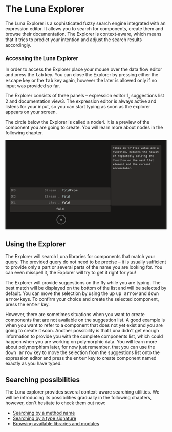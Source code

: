 # The Luna Explorer

The Luna Explorer is a sophisticated fuzzy search engine integrated with an expression editor. It allows you to search for components, create them and browse their documentation. The Explorer is context-aware, which means that it tries to predict your intention and adjust the search results accordingly. 

### Accessing the Luna Explorer

In order to access the Explorer place your mouse over the data flow editor and press the <kbd>tab</kbd> key. You can close the Explorer by pressing either the <kbd>escape</kbd> key or the <kbd>tab</kbd> key again, however the later is allowed only if no input was provided so far. 

The Explorer consists of three panels – expression editor <span class="uiref">1</span>, suggestions list <span class="uiref">2</span> and documentation view<span class="uiref">3</span>. The expression editor is always active and listens for your input, so you can start typing as soon as the explorer appears on your screen.

The circle below the Explorer is called a node<span class="uiref">4</span>. It is a preview of the component you are going to create. You will learn more about nodes in the following chapter.


![](/assets/explorer.png)


## Using the Explorer
The Explorer will search Luna libraries for components that match your query. The provided query do not need to be precise – it is usually sufficient to provide only a part or several parts of the name you are looking for. You can even misspell it, the Explorer will try to get it right for you! 

The Explorer will provide suggestions on the fly while you are typing. The best match will be displayed on the bottom of the list and will be selected by default. You can move the selection by using the up <kbd>up arrow</kbd> and <kbd>down arrow</kbd> keys. To confirm your choice and create the selected component, press the <kbd>enter</kbd> key.

However, there are sometimes situations when you want to create components that are not available on the suggestion list. A good example is when you want to refer to a component that does not yet exist and you are going to create it soon. Another possibility is that Luna didn't get enough information to provide you with the complete components list, which could happen when you are working on polymorphic data. You will learn more about polymorphism later, for now just remember, that you can use the <kbd>down arrow</kbd> key to move the selection from the suggestions list onto the expression editor and press the <kbd>enter</kbd> key to create component named exactly as you have typed.


## Searching possibilities
The Luna explorer provides several context-aware searching utilities. We will be introducing its possibilities gradually in the following chapters, however, don't hesitate to check them out now:

* [Searching by a method name](dummy.md)
* [Searching by a type signature](dummy.md)
* [Browsing available libraries and modules](dummy.md)
